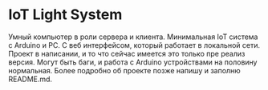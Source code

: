 # IoT Light System
Умный компьютер в роли сервера и клиента. Минимальная IoT система с Arduino и PC. С веб интерфейсом, который работает в локальной сети. 
Проект в написании, и то что сейчас имеется это только пре реализ версия. Могут быть баги, и работа с Arduino устройствами на половину нормальная.
Более подробно об проекте позже напишу и заполню README.md.
